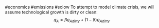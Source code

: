 #economics #emissions #solow
To attempt to model climate crisis, we will assume technological growth is dirty or clean:
$$
g_A=\beta g_{Adirty}+(1-\beta)g_{Adirty}
$$
